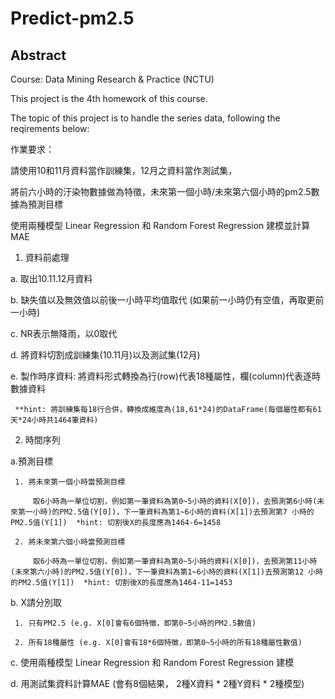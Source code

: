 # Predict-pm2.5

## Abstract

Course: Data Mining Research & Practice (NCTU)

This project is the 4th homework of this course.

The topic of this project is to handle the series data, following the reqirements below:

作業要求：

請使用10和11月資料當作訓練集，12月之資料當作測試集，

將前六小時的汙染物數據做為特徵，未來第一個小時/未來第六個小時的pm2.5數據為預測目標

使用兩種模型 Linear Regression 和 Random Forest Regression 建模並計算MAE



1. 資料前處理

 a. 取出10.11.12月資料

 b. 缺失值以及無效值以前後一小時平均值取代 (如果前一小時仍有空值，再取更前一小時)

 c. NR表示無降雨，以0取代

 d. 將資料切割成訓練集(10.11月)以及測試集(12月)

 e. 製作時序資料: 將資料形式轉換為行(row)代表18種屬性，欄(column)代表逐時數據資料

     **hint: 將訓練集每18行合併，轉換成維度為(18,61*24)的DataFrame(每個屬性都有61天*24小時共1464筆資料)

2. 時間序列

  a.預測目標

     1. 將未來第一個小時當預測目標

         取6小時為一單位切割，例如第一筆資料為第0~5小時的資料(X[0])，去預測第6小時(未來第一小時)的PM2.5值(Y[0])，下一筆資料為第1~6小時的資料(X[1])去預測第7 小時的PM2.5值(Y[1])  *hint: 切割後X的長度應為1464-6=1458

     2. 將未來第六個小時當預測目標

         取6小時為一單位切割，例如第一筆資料為第0~5小時的資料(X[0])，去預測第11小時(未來第六小時)的PM2.5值(Y[0])，下一筆資料為第1~6小時的資料(X[1])去預測第12 小時的PM2.5值(Y[1])  *hint: 切割後X的長度應為1464-11=1453

 b. X請分別取

     1. 只有PM2.5 (e.g. X[0]會有6個特徵，即第0~5小時的PM2.5數值)

     2. 所有18種屬性 (e.g. X[0]會有18*6個特徵，即第0~5小時的所有18種屬性數值)

 c. 使用兩種模型 Linear Regression 和 Random Forest Regression 建模

 d. 用測試集資料計算MAE (會有8個結果， 2種X資料 * 2種Y資料 * 2種模型)
